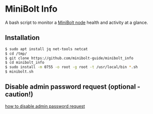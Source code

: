 # MiniBolt Info

A bash script to monitor a [MiniBolt node](https://v2.minibolt.info) health and activity at a glance.

## Installation

  ```sh
  $ sudo apt install jq net-tools netcat
  $ cd /tmp/
  $ git clone https://github.com/minibolt-guide/minibolt_info
  $ cd minibolt_info
  $ sudo install -m 0755 -o root -g root -t /usr/local/bin *.sh
  $ minibolt.sh
  ```

## Disable admin password request (optional -caution!)

[how to disable admin password request](https://v2.minibolt.info/bonus-guides/system/ssh-keys#disable-admin-password-request-optional-caution)

